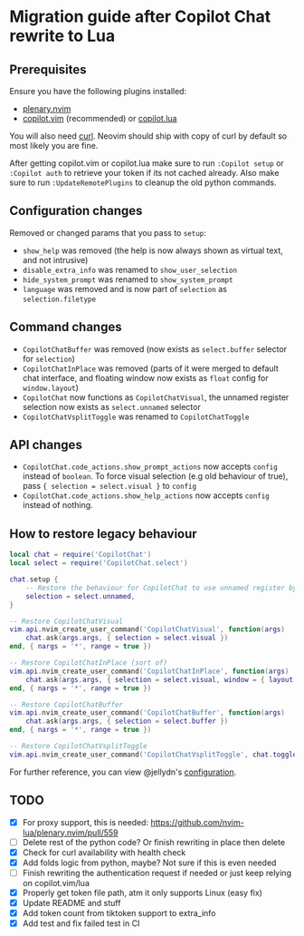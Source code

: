 # Migration guide after Copilot Chat rewrite to Lua

## Prerequisites

Ensure you have the following plugins installed:

- [plenary.nvim](https://github.com/nvim-lua/plenary.nvim)
- [copilot.vim](https://github.com/github/copilot.vim) (recommended) or [copilot.lua](https://github.com/zbirenbaum/copilot.lua)

You will also need [curl](https://curl.se/). Neovim should ship with copy of curl by default so most likely you are fine.

After getting copilot.vim or copilot.lua make sure to run `:Copilot setup` or `:Copilot auth` to retrieve your token if its not cached already.
Also make sure to run `:UpdateRemotePlugins` to cleanup the old python commands.

## Configuration changes

Removed or changed params that you pass to `setup`:

- `show_help` was removed (the help is now always shown as virtual text, and not intrusive)
- `disable_extra_info` was renamed to `show_user_selection`
- `hide_system_prompt` was renamed to `show_system_prompt`
- `language` was removed and is now part of `selection` as `selection.filetype`

## Command changes

- `CopilotChatBuffer` was removed (now exists as `select.buffer` selector for `selection`)
- `CopilotChatInPlace` was removed (parts of it were merged to default chat interface, and floating window now exists as `float` config for `window.layout`)
- `CopilotChat` now functions as `CopilotChatVisual`, the unnamed register selection now exists as `select.unnamed` selector
- `CopilotChatVsplitToggle` was renamed to `CopilotChatToggle`

## API changes

- `CopilotChat.code_actions.show_prompt_actions` now accepts `config` instead of `boolean`. To force visual selection (e.g old behaviour of true), pass `{ selection = select.visual }` to `config`
- `CopilotChat.code_actions.show_help_actions` now accepts `config` instead of nothing.

## How to restore legacy behaviour

```lua
local chat = require('CopilotChat')
local select = require('CopilotChat.select')

chat.setup {
    -- Restore the behaviour for CopilotChat to use unnamed register by default
    selection = select.unnamed,
}

-- Restore CopilotChatVisual
vim.api.nvim_create_user_command('CopilotChatVisual', function(args)
    chat.ask(args.args, { selection = select.visual })
end, { nargs = '*', range = true })

-- Restore CopilotChatInPlace (sort of)
vim.api.nvim_create_user_command('CopilotChatInPlace', function(args)
    chat.ask(args.args, { selection = select.visual, window = { layout = 'float' } })
end, { nargs = '*', range = true })

-- Restore CopilotChatBuffer
vim.api.nvim_create_user_command('CopilotChatBuffer', function(args)
    chat.ask(args.args, { selection = select.buffer })
end, { nargs = '*', range = true })

-- Restore CopilotChatVsplitToggle
vim.api.nvim_create_user_command('CopilotChatVsplitToggle', chat.toggle, {})
```

For further reference, you can view @jellydn's [configuration](https://github.com/jellydn/lazy-nvim-ide/blob/main/lua/plugins/extras/copilot-chat-v2.lua).

## TODO

- [x] For proxy support, this is needed: https://github.com/nvim-lua/plenary.nvim/pull/559
- [ ] Delete rest of the python code? Or finish rewriting in place then delete
- [x] Check for curl availability with health check
- [x] Add folds logic from python, maybe? Not sure if this is even needed
- [ ] Finish rewriting the authentication request if needed or just keep relying on copilot.vim/lua
- [x] Properly get token file path, atm it only supports Linux (easy fix)
- [x] Update README and stuff
- [x] Add token count from tiktoken support to extra_info
- [x] Add test and fix failed test in CI
